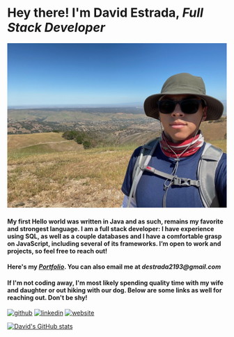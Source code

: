 # Hey there!   I'm David Estrada, _Full Stack Developer_

![Paddling](/images/hiking3.jpeg)

#### My first Hello world was written in Java and as such, remains my favorite and strongest language. I am a full stack developer: I have experience using SQL, as well as a couple databases and I have a comfortable grasp on JavaScript, including several of its frameworks. I’m open to work and projects, so feel free to reach out!

#### Here's my [_Portfolio_](https://dave-estrada.com/). You can also email me at _destrada2193@gmail.com_

#### If I'm not coding away, I'm most likely spending quality time with my wife and daughter or out hiking with our dog. Below are some links as well for reaching out. Don't be shy!

[<img src='https://cdn.jsdelivr.net/npm/simple-icons@3.0.1/icons/github.svg' alt='github' height='40'>](https://github.com/David-EstradaSD) [<img src='https://cdn.jsdelivr.net/npm/simple-icons@3.0.1/icons/linkedin.svg' alt='linkedin' height='40'>](https://www.linkedin.com/in/https://www.linkedin.com/in/dave-estrada//)  [<img src='https://cdn.jsdelivr.net/npm/simple-icons@3.0.1/icons/icloud.svg' alt='website' height='40'>](https://dave-estrada.com/)  

[![David's GitHub stats](https://github-readme-stats.vercel.app/api?username=David-EstradaSD&theme=tokyonight&show_icons=true)](https://github.com/David-EstradaSD/github-readme-stats)
